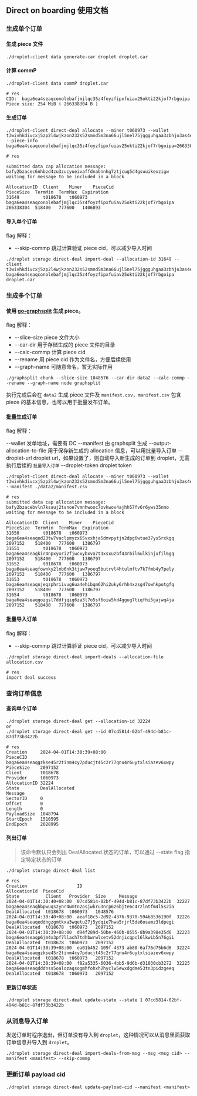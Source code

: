 ## Direct on boarding 使用文档

### 生成单个订单

#### 生成 piece 文件

```
./droplet-client data generate-car droplet droplet.car
```

#### 计算 commP

```
./droplet-client data commP droplet.car

# res
CID:  baga6ea4seaqconolebafjmjlqc35z4foyzfipxfuiav25okti22kjof7rbgoipa
Piece size: 254 MiB ( 266338304 B )
```

#### 生成订单

```
./droplet-client direct-deal allocate --miner t060973 --wallet t3wivhkdivcxj5zp2l4wjkzon232s52smnd5m3na66ujl5nel75jggguhgaa3zbhjo3as4epf5ytxl6ly3qoha --piece-info baga6ea4seaqconolebafjmjlqc35z4foyzfipxfuiav25okti22kjof7rbgoipa=266338304

# res

submitted data cap allocation message: bafy2bzacec6nhbzd4zu3zucyueivaffdnabnnhg7ztjcug5d4gsuuikexzigw
waiting for message to be included in a block

AllocationID  Client    Miner    PieceCid                                                          PieceSize  TermMin  TermMax  Expiration
31649         t018678   t060973  baga6ea4seaqconolebafjmjlqc35z4foyzfipxfuiav25okti22kjof7rbgoipa  266338304  518400   777600   1406893
```

#### 导入单个订单

flag 解释：

* --skip-commp 跳过计算验证 piece cid，可以减少导入时间

```
./droplet storage direct-deal import-deal --allocation-id 31649 --client t3wivhkdivcxj5zp2l4wjkzon232s52smnd5m3na66ujl5nel75jggguhgaa3zbhjo3as4epf5ytxl6ly3qoha baga6ea4seaqconolebafjmjlqc35z4foyzfipxfuiav25okti22kjof7rbgoipa droplet.car
```

### 生成多个订单

#### 使用 [go-graphsplit](https://github.com/filedrive-team/go-graphsplit) 生成 piece。

flag 解释：

* --slice-size piece 文件大小
* --car-dir 用于存储生成的 piece 文件的目录
* --calc-commp 计算 piece cid
* --rename 用 piece cid 作为文件名，方便后续使用
* --graph-name 可随意命名，暂无实际作用

```
./graphsplit chunk --slice-size 1048576 --car-dir data2 --calc-commp --rename --graph-name node graphsplit
```

执行完成后会在 `data2` 生成 piece 文件及 `manifest.csv`，`manifest.csv` 包含 piece 的基本信息，也可以用于批量发布订单。

#### 批量生成订单

flag 解释：

--wallet 发单地址，需要有 DC
--manifest 由 graphsplit 生成
--output-allocation-to-file 用于保存新生成的 allocation 信息，可以用批量导入订单
--droplet-url droplet url，如果设置了，则自动导入新生成的订单到 droplet，无需执行后续的 `批量导入订单`
--droplet-token droplet token

```
./droplet-client direct-deal allocate --miner t060973 --wallet t3wivhkdivcxj5zp2l4wjkzon232s52smnd5m3na66ujl5nel75jggguhgaa3zbhjo3as4epf5ytxl6ly3qoha --manifest ./data2/manifest.csv

# res
submitted data cap allocation message: bafy2bzacebvln7ksauj2tsnoe7vmnhwooc7ovkwov4ajhh57fv6r6yws35nmo
waiting for message to be included in a block

AllocationID  Client    Miner    PieceCid                                                          PieceSize  TermMin  TermMax  Expiration
31650         t018678   t060973  baga6ea4seaqod23tw7vaclpmyzx65vxxhja5dmvpytjn2dpg6wtue37ys5rxkgq  2097152    518400   777600   1386797
31651         t018678   t060973  baga6ea4seaqkir4npxyxri2fjwcxybxva7t3xsxuzbf43rbil6ulkinjufil6gq  2097152    518400   777600   1386797
31652         t018678   t060973  baga6ea4seaqfownky2lnb6nk3tjaw7yoeq5butrvl4htulmftv7k7fmb4y7pely  2097152    518400   777600   1386797
31653         t018678   t060973  baga6ea4seaqnjeqzphriivug6ua4ehibqm62hi2uky6rhh4xzsg47owhkpotgfq  2097152    518400   777600   1386797
31654         t018678   t060973  baga6ea4seaqgozgsl7ddfjqig6za3l7o5sf6oiw5hd4ggug7tiqfhi5gajwq4ja  2097152    518400   777600   1386797
```

#### 批量导入订单

flag 解释：

* --skip-commp 跳过计算验证 piece cid，可以减少导入时间

```
./droplet storage direct-deal import-deals --allocation-file allocation.csv

# res
import deal success
```

### 查询订单信息

#### 查询单个订单

```
./droplet storage direct-deal get --allocation-id 32224
or
./droplet storage direct-deal get --id 07cd5814-02bf-494d-b81c-87df73b3422b

# res
Creation     2024-04-01T14:30:39+08:00
PieceCID     baga6ea4seaqgzkse45r2tinm4cy7pducjt45c2r77qnu4r6uytxlsiazev6xwpy
PieceSize    2097152
Client       t018678
Provider     t060973
AllocationID 32224
State        DealAllocated
Message
SectorID     0
Offset       0
Length       0
PayloadSize  1048794
StartEpoch   1510595
EndEpoch     2028995
```

#### 列出订单

> 该命令默认只会列出 DealAllocated 状态的订单，可以通过 --state flag 指定特定状态的订单

```
./droplet storage direct-deal list

# res
Creation                   ID                                    AllocationId  PieceCid                                                          State          Client   Provider  Size     Message
2024-04-01T14:30:40+08:00  07cd5814-02bf-494d-b81c-87df73b3422b  32227         baga6ea4seaqhbpwuqszynr4wmtn2osjwkru3nrp6z6bjte6c4rzlntfm4l5s2ia  DealAllocated  t018678  t060973   1048576
2024-04-01T14:30:40+08:00  aeaf18c5-2d92-4376-9370-594b8536190f  32226         baga6ea4seaqeddngzgmtkxa3wqetu27j5ydqie7hwa5rjrl5de6osamz3ldpegi  DealAllocated  t018678  t060973   2097152
2024-04-01T14:30:39+08:00  d94f289d-50be-460b-8555-8b9a398e35d6  32223         baga6ea4seaqp6jm4x3pf7llach7tdhbwrwlcetv52dnjicqpcl6lkwib5n76gii  DealAllocated  t018678  t060973   2097152
2024-04-01T14:30:39+08:00  ea01b452-109f-4373-ab80-6af76d75b6d6  32224         baga6ea4seaqgzkse45r2tinm4cy7pducjt45c2r77qnu4r6uytxlsiazev6xwpy  DealAllocated  t018678  t060973   2097152
2024-04-01T14:30:39+08:00  f82a5335-6036-4bb5-9d6b-d31030cb3272  32225         baga6ea4seaqdddnss5oalozaqsogmhfohxh2hyclw5ewxdgdme53tn3pidzgeeq  DealAllocated  t018678  t060973   2097152
```

#### 更新订单状态

```
./droplet storage direct-deal update-state --state 1 07cd5814-02bf-494d-b81c-87df73b3422b
```

### 从消息导入订单

发送订单时程序退出，但订单没有导入到 `droplet`，这种情况可以从消息里面获取订单信息并导入到 `droplet`。

```
./droplet storage direct-deal import-deals-from-msg --msg <msg cid> --manifest <manifest> --skip-commp
```

### 更新订单 payload cid

```
./droplet storage direct-deal update-payload-cid --manifest <manifest>
```
